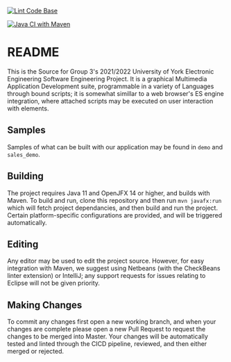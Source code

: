 [![Lint Code Base](https://github.com/super-cow-powers/Sw-Eng-G3-Src/actions/workflows/super-linter.yml/badge.svg?branch=master)](https://github.com/super-cow-powers/Sw-Eng-G3-Src/actions/workflows/super-linter.yml)

[![Java CI with Maven](https://github.com/super-cow-powers/Sw-Eng-G3-Src/actions/workflows/maven_test.yml/badge.svg?branch=master)](https://github.com/super-cow-powers/Sw-Eng-G3-Src/actions/workflows/maven_test.yml)

# README
This is the Source for Group 3's 2021/2022 University of York Electronic Engineering Software Engineering Project.
It is a graphical Multimedia Application Development suite, programmable in a variety of Languages through bound scripts; it is somewhat simillar to a web browser's ES engine integration, where attached scripts may be executed on user interaction with elements.

## Samples
Samples of what can be built with our application may be found in `demo` and `sales_demo`.

## Building
The project requires Java 11 and OpenJFX 14 or higher, and builds with Maven. To build and run, clone this repository and then run `mvn javafx:run` which will fetch project dependancies, and then build and run the project. Certain platform-specific configurations are provided, and will be triggered automatically. 

## Editing
Any editor may be used to edit the project source. However, for easy integration with Maven, we suggest using Netbeans (with the CheckBeans linter extension) or IntelliJ; any support requests for issues relating to Eclipse will not be given priority.

## Making Changes
To commit any changes first open a new working branch, and when your changes are complete please open a new Pull Request to request the changes to be merged into Master. Your changes will be automatically tested and linted through the CICD pipeline, reviewed, and then either merged or rejected.
